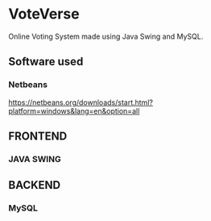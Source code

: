 # VoteVerse
Online Voting System made using Java Swing and MySQL.
## Software used
### Netbeans
https://netbeans.org/downloads/start.html?platform=windows&lang=en&option=all
## FRONTEND
### JAVA SWING
## BACKEND
### MySQL

